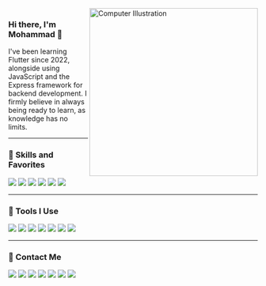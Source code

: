 <img src="https://raw.githubusercontent.com/MicaelliMedeiros/micaellimedeiros/master/image/computer-illustration.png" min-width="340px" max-width="400px" width="340px" align="right" alt="Computer Illustration">

### Hi there, I'm Mohammad 👋

I've been learning Flutter since 2022, alongside using JavaScript and the Express framework for backend development. I firmly believe in always being ready to learn, as knowledge has no limits.

---

### 🎈 Skills and Favorites
<p align="left"> 
<img src="https://img.shields.io/badge/Dart-0175C2?style=for-the-badge&logo=dart&logoColor=white" target="_blank" />
<img src="https://img.shields.io/badge/Flutter-02569B?style=for-the-badge&logo=flutter&logoColor=white" target="_blank" />
<img src="https://img.shields.io/badge/JavaScript-F7DF1E?style=for-the-badge&logo=javascript&logoColor=black" target="_blank" />
<img src="https://img.shields.io/badge/React JS-198BD7?style=for-the-badge&logo=react&logoColor=black" target="_blank" />
<img src="https://img.shields.io/badge/Express-0C7C59?style=for-the-badge&logo=express&logoColor=black" target="_blank" />
<img src="https://img.shields.io/badge/Python-FFD639?style=for-the-badge&logo=python&logoColor=black" target="_blank" />
</p>

---

### 💼 Tools I Use
<p align="left">
<img src="https://img.shields.io/badge/VSCode-007ACC?style=for-the-badge&logo=visualstudiocode&logoColor=white" target="_blank" />
<img src="https://img.shields.io/badge/Android Studio-3DDC84?style=for-the-badge&logo=androidstudio&logoColor=white" target="_blank" />
<img src="https://img.shields.io/badge/Firebase-FFCA28?style=for-the-badge&logo=firebase&logoColor=black" target="_blank" />
<img src="https://img.shields.io/badge/AppWrite-E75A7C?style=for-the-badge&logo=appwrite&logoColor=white" target="_blank" />
<img src="https://img.shields.io/badge/SupaBase-5FBB97?style=for-the-badge&logo=supabase&logoColor=white" target="_blank" />
<img src="https://img.shields.io/badge/Git-F05032?style=for-the-badge&logo=git&logoColor=white" target="_blank" />
<img src="https://img.shields.io/badge/GitHub-181717?style=for-the-badge&logo=github&logoColor=white" target="_blank" />
</p>

---

### 📣 Contact Me
<p align="left">
<a href="mailto:mrtofxn@gmail.com"><img src="https://img.shields.io/badge/Gmail-D14836?style=for-the-badge&logo=gmail&logoColor=white" target="_blank" /></a>
<a href="https://www.t.me/smrtofighi/" target="_blank"><img src="https://img.shields.io/badge/Telegram-0088CC?style=for-the-badge&logo=telegram&logoColor=white" /></a>
<a href="https://stackoverflow.com/users/" target="_blank"><img src="https://img.shields.io/badge/Stack_Overflow-FE7A16?style=for-the-badge&logo=stack-overflow&logoColor=white" /></a>
<a href="https://instagram.com/smrtofighi" target="_blank"><img src="https://img.shields.io/badge/Instagram-E4405F?style=for-the-badge&logo=instagram&logoColor=white"/></a>
<a href="https://www.linkedin.com/smrtofighi" target="_blank"><img src="https://img.shields.io/badge/LinkedIn-0077B5?style=for-the-badge&logo=linkedin&logoColor=white"/></a>
<a href="https://www.twitter.com/smrtofighi" target="_blank"><img src="https://img.shields.io/badge/Twitter-1DA1F2?style=for-the-badge&logo=twitter&logoColor=white"/></a>
<a href="https://www.github.com/smrTofighi" target="_blank"><img src="https://img.shields.io/badge/GitHub-181717?style=for-the-badge&logo=github&logoColor=white"/></a>
</p>
